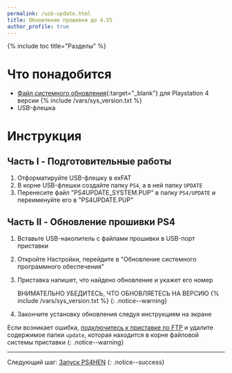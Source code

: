 ```yaml
---
permalink: /usb-update.html
title: Обновление прошивки до 4.55
author_profile: true
---
```

{% include toc title="Разделы" %}

# Что понадобится

* [Файл системного обновления](https://psarchive.darksoftware.xyz/Firmware_4.55/PS4UPDATE_SYSTEM.PUP){:target="_blank"} для Playstation 4 версии {% include /vars/sys_version.txt %}
* USB-флешка

# Инструкция

## Часть I - Подготовительные работы

1. Отформатируйте USB-флешку в exFAT
1. В корне USB-флешки создайте папку `PS4`, а в ней папку `UPDATE`
1. Перенесите файл "PS4UPDATE_SYSTEM.PUP" в папку `PS4/UPDATE` и переименуйте его в "PS4UPDATE.PUP"

## Часть II - Обновление прошивки PS4

1. Вставьте USB-накопитель с файлами прошивки в USB-порт приставки
1. Откройте Настройки, перейдите в "Обновление системного программного обеспечения"
1. Приставка напишет, что найдено обновление и укажет его номер

	ВНИМАТЕЛЬНО УБЕДИТЕСЬ, ЧТО ОБНОВЛЯЕТЕСЬ НА ВЕРСИЮ {% include /vars/sys_version.txt %}
    {: .notice--warning}

1. Закончите установку обновления следуя инструкциям на экране

Если возникает ошибка, [подключитесь к приставке по FTP](ftp) и удалите содержимое папки `update`, которая находится в корне файловой системы приставки
{: .notice--warning}



___

Следующий шаг: [Запуск PS4HEN](start-hen) 
{: .notice--success}